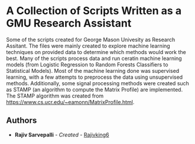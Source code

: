 # A Collection of Scripts Written as a GMU Research Assistant
Some of the scripts created for George Mason Univesity as Research Assitant. The files were mainly created to explore machine learning techniques on provided data to determine which methods would work the best. Many of the scripts process data and run ceratin machine learning models (from Logistic Regression to Random Forests Classifiers to Statistical Models). Most of the machine learning done was supervised learning, with a few attempts to preprocess the data using unsupervised methods. Additionally, some signal processing methods were created such as STAMP (an algorithm to compute the Matrix Profile) are implemented. The STAMP algorithm was created from https://www.cs.ucr.edu/~eamonn/MatrixProfile.html. 
## Authors

* **Rajiv Sarvepalli** - *Created* - [Rajivking6](https://github.com/rajivking6)
